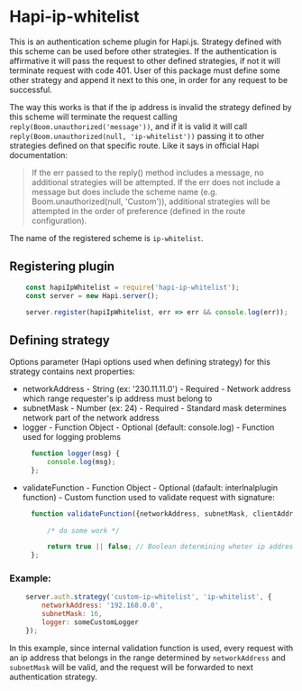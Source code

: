 # Hapi-ip-whitelist
This is an authentication scheme plugin for Hapi.js. Strategy defined with this scheme can be used before other strategies. If the authentication is affirmative it will pass the request to other defined strategies, if not it will terminate request with code 401.
User of this package must define some other strategy and append it next to this one, in order for any request to be successful.

The way this works is that if the ip address is invalid the strategy defined by this scheme will terminate the request calling `reply(Boom.unauthorized('message'))`, and if it is valid it will call `reply(Boom.unauthorized(null, 'ip-whitelist'))` passing it to other strategies defined on that specific route. Like it says in official Hapi documentation:

> If the err passed to the reply() method includes a message, no additional strategies will be attempted. If the err does not include a message but does include the scheme name (e.g. Boom.unauthorized(null, 'Custom')), additional strategies will be attempted in the order of preference (defined in the route configuration).

The name of the registered scheme is `ip-whitelist`.

## Registering plugin
```javascript
    const hapiIpWhitelist = require('hapi-ip-whitelist');
    const server = new Hapi.server();

    server.register(hapiIpWhitelist, err => err && console.log(err));
```
## Defining strategy
Options parameter (Hapi options used when defining strategy) for this strategy contains next properties:
- networkAddress - String (ex: '230.11.11.0') - Required - Network address which range requester's ip address must belong to
- subnetMask - Number (ex: 24) - Required - Standard mask determines network part of the network address
- logger - Function Object - Optional (default: console.log) - Function used for logging problems
  ```javascript
    function logger(msg) {
        console.log(msg);
    };
  ```
- validateFunction - Function Object - Optional (dafault: interlnalplugin function) - Custom function used to validate request with signature:
  ```javascript
    function validateFunction({networkAddress, subnetMask, clientAddress}) {
      
        /* do some work */

        return true || false; // Boolean determining wheter ip address is valid or not
    };
  ```
### Example:
```javascript
    server.auth.strategy('custom-ip-whitelist', 'ip-whitelist', {
        networkAddress: '192.168.0.0',
        subnetMask: 16,
        logger: someCustomLogger
    });
```
In this example, since internal validation function is used, every request with an ip address that belongs in the range determined by `networkAddress` and `subnetMask` will be valid, and the request will be forwarded to next authentication strategy.

